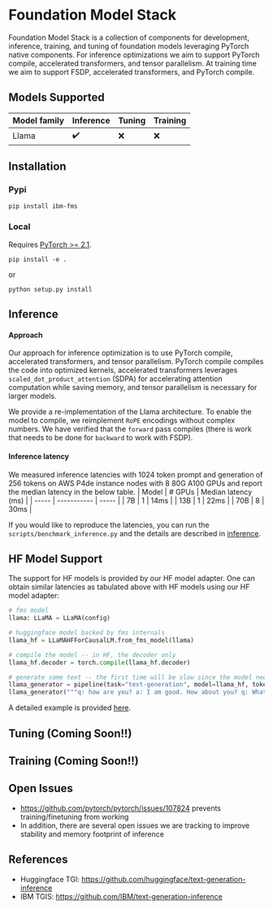 # Foundation Model Stack

Foundation Model Stack is a collection of components for development, inference, training, and tuning of foundation models leveraging PyTorch native components. For inference optimizations we aim to support PyTorch compile, accelerated transformers, and tensor parallelism. At training time we aim to support FSDP, accelerated transformers, and PyTorch compile.

## Models Supported
| Model family | Inference | Tuning | Training |
| ----------- | ---------- | -------- | ----- |
| Llama | :heavy_check_mark: | :x: | :x: |

## Installation

### Pypi

```
pip install ibm-fms
```

### Local

Requires [PyTorch >= 2.1](https://pytorch.org/get-started/locally/).

```
pip install -e .
```
or
```
python setup.py install
```


## Inference

#### Approach
Our approach for inference optimization is to use PyTorch compile, accelerated transformers, and tensor parallelism. PyTorch compile compiles the code into optimized kernels, accelerated transformers leverages `scaled_dot_product_attention` (SDPA) for accelerating attention computation while saving memory, and tensor parallelism is necessary for larger models.

We provide a re-implementation of the Llama architecture. To enable the model to compile, we reimplement `RoPE` encodings without complex numbers. We have verified that the `forward` pass compiles (there is work that needs to be done for `backward` to work with FSDP).

#### Inference latency
We measured inference latencies with 1024 token prompt and generation of 256 tokens on AWS P4de instance nodes with 8 80G A100 GPUs and report the median latency in the below table.
| Model | # GPUs | Median latency (ms) |
| ----- | ----------- | ----- |
| 7B | 1 | 14ms |
| 13B | 1 | 22ms |
| 70B | 8 | 30ms |

If you would like to reproduce the latencies, you can run the `scripts/benchmark_inference.py` and the details are described in [inference](./scripts).

## HF Model Support

The support for HF models is provided by our HF model adapter. One can obtain similar latencies as tabulated above with HF models using our HF model adapter:

```python
# fms model
llama: LLaMA = LLaMA(config)

# huggingface model backed by fms internals
llama_hf = LLaMAHFForCausalLM.from_fms_model(llama)

# compile the model -- in HF, the decoder only
llama_hf.decoder = torch.compile(llama_hf.decoder)

# generate some text -- the first time will be slow since the model needs to be compiled, but subsequent generations should be faster.
llama_generator = pipeline(task="text-generation", model=llama_hf, tokenizer=tokenizer)
llama_generator("""q: how are you? a: I am good. How about you? q: What is the weather like today? a:""")
```

A detailed example is provided [here](./notebooks/hf_llama_generation_example.ipynb).

## Tuning (Coming Soon!!)

## Training (Coming Soon!!)

## Open Issues

* https://github.com/pytorch/pytorch/issues/107824 prevents training/finetuning from working
* In addition, there are several open issues we are tracking to improve stability and memory footprint of inference
  
## References

* Huggingface TGI: https://github.com/huggingface/text-generation-inference
* IBM TGIS: https://github.com/IBM/text-generation-inference
